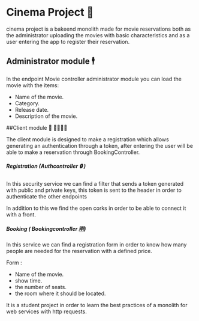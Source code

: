 # Cinema Project 🎥
cinema project is a bakeend monolith made for movie reservations both as the administrator uploading the movies with basic characteristics and as a user entering the app to register their reservation.

## Administrator module 🕴️

In the endpoint Movie controller administrator module you can load the movie with the items:

- Name of the movie.
- Category.
- Release date.
- Description of the movie.

##Client module 👩‍   👨‍👩‍👧‍👦

The client module is designed to make a registration which allows generating an authentication through a token, after entering the user will be able to make a reservation through BookingController.

##### Registration (Authcontroller 🔒 )
In this security service we can find a filter that sends a token generated with public and private keys, this token is sent to the header in order to authenticate the other endpoints

In addition to this we find the open corks in order to be able to connect it with a front.

##### Booking ( Bookingcontroller 🈸)

In this service we can find a registration form in order to know how many people are needed for the reservation with a defined price.

Form  :
- Name of the movie.
- show time.
- the number of seats.
- the room where it should be located.

It is a student project in order to learn the best practices of a monolith for web services with http requests.